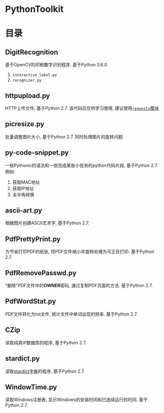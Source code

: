 PythonToolkit
=============

目录
===

## DigitRecognition
基于OpenCV的印刷数字识别程序, 基于Python 3.6.0
   1. `interactive_label.py`
   2. `recognizer.py`

## httpupload.py
HTTP上传文件, 基于Python 2.7. 该代码应仅供学习使用, 建议使用[`requests`模块](http://docs.python-requests.org/en/master/)

## picresize.py
批量调整图片大小, 基于Python 2.7. 同时处理图片的旋转问题.

## py-code-snippet.py
一些Pythonic的语法和一些完成某些小任务的python代码片段, 基于Python 2.7. 例如:
   1. 获取MAC地址
   2. 获取IP地址
   3. 全半角转换

## ascii-art.py
根据图片创建ASCII艺术字, 基于Python 2.7.

## PdfPrettyPrint.py
为节省打印PDF的纸张, 将PDF文件缩小并旋转处理为可正反打印. 基于Python 2.7.

## PdfRemovePasswd.py
"删除"PDF文件中的**OWNER**密码, 通过复制PDF页面的方法. 基于Python 2.7.

## PdfWordStat.py
PDF文件转化为txt文件, 统计文件中单词出现的频率. 基于Python 2.7.

## CZip
读取纯真IP数据库的程序, 基于Python 2.7.

## stardict.py
读取[stardict](http://www.stardict.org/)[字典](http://download.huzheng.org/)的程序, 基于Python 2.7.

## WindowTime.py
读取Windows注册表, 显示Windows的安装时间和已连续运行的时间. 基于Python 2.7.